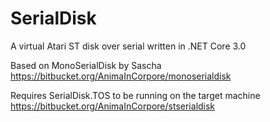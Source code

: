 # SerialDisk
A virtual Atari ST disk over serial written in .NET Core 3.0

Based on MonoSerialDisk by Sascha
https://bitbucket.org/AnimaInCorpore/monoserialdisk

Requires SerialDisk.TOS to be running on the target machine
https://bitbucket.org/AnimaInCorpore/stserialdisk

